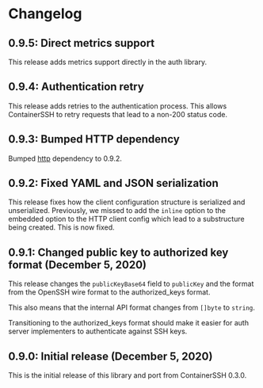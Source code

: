 # Changelog

## 0.9.5: Direct metrics support

This release adds metrics support directly in the auth library.

## 0.9.4: Authentication retry

This release adds retries to the authentication process. This allows ContainerSSH to retry requests that lead to a non-200 status code.

## 0.9.3: Bumped HTTP dependency

Bumped [http](https://github.com/containerssh/http) dependency to 0.9.2.

## 0.9.2: Fixed YAML and JSON serialization

This release fixes how the client configuration structure is serialized and unserialized. Previously, we missed to add the `inline` option to the embedded option to the HTTP client config which lead to a substructure being created. This is now fixed. 

## 0.9.1: Changed public key to authorized key format (December 5, 2020)

This release changes the `publicKeyBase64` field to `publicKey` and the format from the OpenSSH wire format to the authorized_keys format.

This also means that the internal API format changes from `[]byte` to `string`.

Transitioning to the authorized_keys format should make it easier for auth server implementers to authenticate against SSH keys.  

## 0.9.0: Initial release (December 5, 2020)

This is the initial release of this library and port from ContainerSSH 0.3.0.
